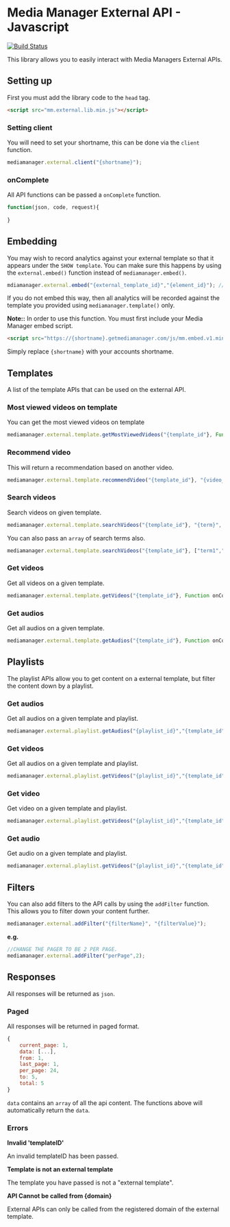 # Media Manager External API - Javascript

[![Build Status](https://travis-ci.org/media-manager/Media-Manager-API-JavaScript.svg?branch=master)](https://travis-ci.org/media-manager/Media-Manager-API-JavaScript)

This library allows you to easily interact with Media Managers External APIs.

## Setting up

First you must add the library code to the ``head`` tag.

``` html
<script src="mm.external.lib.min.js"></script>
```

### Setting client

You will need to set your shortname, this can be done via the ``client`` function.

``` javascript
mediamanager.external.client("{shortname}");
```

### onComplete

All API functions can be passed a ``onComplete`` function. 

``` javascript
function(json, code, request){
  
}
```

## Embedding

You may wish to record analytics against your external template so that it appears under the ``SHOW template``. You can make sure this happens by using the ``external.embed()`` function instead of ``mediamanager.embed()``.

``` javascript
mdiamanager.external.embed("{external_template_id}","{element_id}"); //element_id is not required
```

If you do not embed this way, then all analytics will be recorded against the template you provided using ``mediamanager.template()`` only.

**Note::** In order to use this function. You must first include your Media Manager embed script.

``` html
<script src="https://{shortname}.getmediamanager.com/js/mm.embed.v1.min.js"></script>
```

Simply replace ``{shortname}`` with your accounts shortname.

## Templates

A list of the template APIs that can be used on the external API.

### Most viewed videos on template

You can get the most viewed videos on template

``` javascript
mediamanager.external.template.getMostViewedVideos("{template_id"}, Function onComplete);
```

### Recommend video

This will return a recommendation based on another video.

``` javascript
mediamanager.external.template.recommendVideo("{template_id"}, "{video_id}", Function onComplete);
```

### Search videos

Search videos on given template. 

``` javascript
mediamanager.external.template.searchVideos("{template_id"}, "{term}", Function onComplete);
```

You can also pass an ``array`` of search terms also.

``` javascript
mediamanager.external.template.searchVideos("{template_id"}, ["term1","term2"], Function onComplete);
```

### Get videos

Get all videos on a given template.

``` javascript
mediamanager.external.template.getVideos("{template_id"}, Function onComplete);
```

### Get audios

Get all audios on a given template.

``` javascript
mediamanager.external.template.getAudios("{template_id"}, Function onComplete);
```

## Playlists

The playlist APIs allow you to get content on a external template, but filter the content down by a playlist.

### Get audios

Get all audios on a given template and playlist.

``` javascript
mediamanager.external.playlist.getAudios("{playlist_id}","{template_id"}, Function onComplete);
```

### Get videos

Get all audios on a given template and playlist.

``` javascript
mediamanager.external.playlist.getVideos("{playlist_id}","{template_id"}, Function onComplete);
```

### Get video

Get video on a given template and playlist.

``` javascript
mediamanager.external.playlist.getVideos("{playlist_id}","{template_id"},"{video_id}", Function onComplete);
```

### Get audio

Get audio on a given template and playlist.

``` javascript
mediamanager.external.playlist.getVideos("{playlist_id}","{template_id"},"{audio_id}", Function onComplete);
```

## Filters

You can also add filters to the API calls by using the ``addFilter`` function. This allows you to filter down your content further.

``` javascript
mediamanager.external.addFilter("{filterName}", "{filterValue}");
```

**e.g.**

``` javascript
//CHANGE THE PAGER TO BE 2 PER PAGE.
mediamanager.external.addFilter("perPage",2);
```

## Responses

All responses will be returned as ``json``.

### Paged

All responses will be returned in paged format.

``` javascript
{
    current_page: 1,
    data: [...],
    from: 1,
    last_page: 1,
    per_page: 24,
    to: 5,
    total: 5
}
```

``data`` contains an ``array`` of all the api content. The functions above will automatically return the ``data``.

### Errors

**Invalid 'templateID'**

An invalid templateID has been passed.

**Template is not an external template**

The template you have passed is not a "external template".

**API Cannot be called from {domain}**

External APIs can only be called from the registered domain of the external template.
